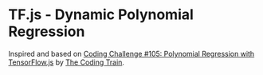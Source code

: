 # TF.js - Dynamic Polynomial Regression

Inspired and based on [Coding Challenge #105: Polynomial Regression with TensorFlow.js](https://thecodingtrain.com/CodingChallenges/105-polynomial-regression-tfjs.html) by [The Coding Train](https://thecodingtrain.com/).
